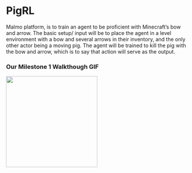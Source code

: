 # PigRL
Malmo platform, is to train an agent to be proficient with Minecraft’s bow and arrow. The basic setup/ input will be to place the agent in a level environment with a bow and several arrows in their inventory, and the only other actor being a moving pig. The agent will be trained to kill the pig with the bow and arrow, which is to say that action will serve as the output.

### Our Milestone 1 Walkthough GIF

<img src="http://g.recordit.co/853ki97zcE.gif" width=250><br>
